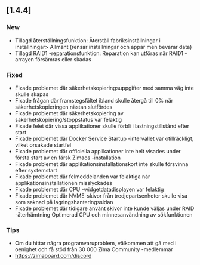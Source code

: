 ## [1.4.4]
### New
- Tillagd återställningsfunktion: Återställ fabriksinställningar i inställningar> Allmänt (rensar inställningar och appar men bevarar data)
- Tillagd RAID1 -reparationsfunktion: Reparation kan utföras när RAID1 -arrayen försämras eller skadas
### Fixed
- Fixade problemet där säkerhetskopieringsuppgifter med samma väg inte skulle skapas
- Fixade frågan där framstegsfältet ibland skulle återgå till 0% när säkerhetskopieringen nästan slutfördes
- Fixade problemet där säkerhetskopiering av säkerhetskopiering/stoppstatus var felaktig
- Fixade felet där vissa applikationer skulle förbli i lastningstillstånd efter start
- Fixade problemet där Docker Service Startup -intervallet var otillräckligt, vilket orsakade startfel
- Fixade problemet där officiella applikationer inte helt visades under första start av en färsk Zimaos -installation
- Fixade problemet där applikationsinstallationskort inte skulle försvinna efter systemstart
- Fixade problemet där felmeddelanden var felaktiga när applikationsinstallationen misslyckades
- Fixade problemet där CPU -widgetdatadisplayen var felaktig
- Fixade problemet där NVME-skivor från tredjepartsenheter skulle visa som saknad på lagringshanteringssidan
- Fixade problemet där tidigare använt skivor inte kunde väljas under RAID -återhämtning
Optimerad CPU och minnesanvändning av sökfunktionen
### Tips
- Om du hittar några programvaruproblem, välkommen att gå med i oenighet och få stöd från 30 000 Zima Community -medlemmar
- <a href = "https://zimaboard.com/discord" Target = "_ blank" style = "Color: Blue"> https://zimaboard.com/discord </a>
